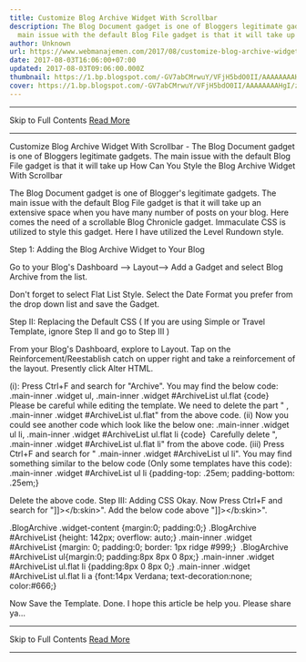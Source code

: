 ```yaml
---
title: Customize Blog Archive Widget With Scrollbar
description: The Blog Document gadget is one of Bloggers legitimate gadgets. The
  main issue with the default Blog File gadget is that it will take up
author: Unknown
url: https://www.webmanajemen.com/2017/08/customize-blog-archive-widget-with.html
date: 2017-08-03T16:06:00+07:00
updated: 2017-08-03T09:06:00.000Z
thumbnail: https://1.bp.blogspot.com/-GV7abCMrwuY/VFjH5bdO0II/AAAAAAAAHgI/zvsV7trZFXY/s1600/archive%2Bcopy.jpg
cover: https://1.bp.blogspot.com/-GV7abCMrwuY/VFjH5bdO0II/AAAAAAAAHgI/zvsV7trZFXY/s1600/archive%2Bcopy.jpg
---
```


<hr/> Skip to Full Contents <a href="https://www.webmanajemen.com/2017/08/customize-blog-archive-widget-with.html" rel="follow" class="button" id="read-more">Read More</a> <hr/> Customize Blog Archive Widget With Scrollbar - The Blog Document gadget is one of Bloggers legitimate gadgets. The main issue with the default Blog File gadget is that it will take up How Can You Style the Blog Archive Widget With Scrollbar


The Blog Document gadget is one of Blogger's legitimate gadgets. The main issue with the default Blog File gadget is that it will take up an extensive space when you have many number of posts on your blog. Here comes the need of a scrollable Blog Chronicle gadget. Immaculate CSS is utilized to style this gadget. Here I have utilized the Level Rundown style.


Step 1: Adding the Blog Archive Widget to Your Blog

Go to your Blog's Dashboard --> Layout--> Add a Gadget and select Blog Archive from the list.




Don't forget to select Flat List Style. Select the Date Format you prefer from the drop down list and save the Gadget.

Step II: Replacing the Default CSS ( If you are using Simple or Travel Template, ignore Step II and go to Step III )

From your Blog's Dashboard, explore to Layout. Tap on the Reinforcement/Reestablish catch on upper right and take a reinforcement of the layout. Presently click Alter HTML.

(i): Press Ctrl+F and search for "Archive". You may find the below code:
.main-inner .widget ul, .main-inner .widget #ArchiveList ul.flat {code} 
Please be careful while editing the template. We need to delete the part " , .main-inner .widget #ArchiveList ul.flat" from the above code.
(ii) Now you could see another code which look like the below one:
.main-inner .widget ul li, .main-inner .widget #ArchiveList ul.flat li {code} 
Carefully delete ", .main-inner .widget #ArchiveList ul.flat li" from the above code.
(iii) Press Ctrl+F and search for " .main-inner .widget #ArchiveList ul li". You may find something similar to the below code (Only some templates have this code):
.main-inner .widget #ArchiveList ul li {padding-top: .25em; padding-bottom: .25em;} 

Delete the above code.
Step III: Adding CSS
Okay. Now Press Ctrl+F and search for "]]></b:skin>". Add the below code above "]]></b:skin>".

.BlogArchive .widget-content {margin:0; padding:0;}
.BlogArchive #ArchiveList {height: 142px; overflow: auto;}
.main-inner .widget #ArchiveList {margin: 0; padding:0; border: 1px ridge #999;} 
.BlogArchive #ArchiveList ul{margin:0; padding:8px 8px 0 8px;}
.main-inner .widget #ArchiveList ul.flat li {padding:8px 0 8px 0;}
.main-inner .widget #ArchiveList ul.flat li a {font:14px Verdana; text-decoration:none; color:#666;} 

Now Save the Template.
Done. I hope this article be help you. Please share ya... <hr/> Skip to Full Contents <a href="https://www.webmanajemen.com/2017/08/customize-blog-archive-widget-with.html" rel="follow" class="button" id="read-more">Read More</a> <hr/>